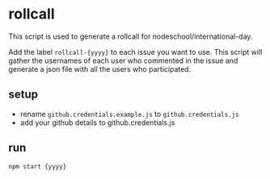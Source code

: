 # rollcall
This script is used to generate a rollcall for nodeschool/international-day.

Add the label ```rollcall-{yyyy}``` to each issue you want to use.  This script will gather the usernames of each user who commented in the issue and generate a json file with all the users who participated.

## setup
- rename ```github.credentials.example.js``` to ```github.credentials.js```
- add your github details to github.credentials.js

## run
```npm start {yyyy}```
